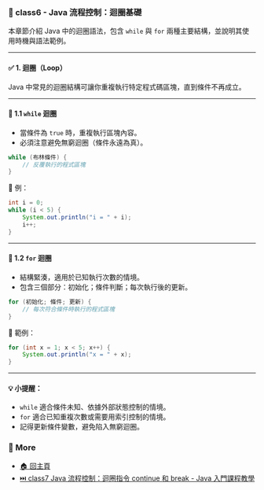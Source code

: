 ### 📘 class6 - Java 流程控制：迴圈基礎

本章節介紹 Java 中的迴圈語法，包含 `while` 與 `for` 兩種主要結構，並說明其使用時機與語法範例。

---

#### ✅ 1. 迴圈（Loop）

Java 中常見的迴圈結構可讓你重複執行特定程式碼區塊，直到條件不再成立。

---

#### 🔁 1.1 `while` 迴圈

- 當條件為 `true` 時，重複執行區塊內容。
- 必須注意避免無窮迴圈（條件永遠為真）。

```java
while (布林條件) {
    // 反覆執行的程式區塊
}
```

🔎 例：
```java
int i = 0;
while (i < 5) {
    System.out.println("i = " + i);
    i++;
}
```

---

#### 🔁 1.2 `for` 迴圈

- 結構緊湊，適用於已知執行次數的情境。
- 包含三個部分：初始化；條件判斷；每次執行後的更新。

```java
for (初始化; 條件; 更新) {
    // 每次符合條件時執行的程式區塊
}
```

🔎 範例：
```java
for (int x = 1; x < 5; x++) {
    System.out.println("x = " + x);
}
```

---

#### 💡 小提醒：
- `while` 適合條件未知、依據外部狀態控制的情境。
- `for` 適合已知重複次數或需要用索引控制的情境。
- 記得更新條件變數，避免陷入無窮迴圈。

### 📎 More
* [🏠 回主頁](../README.md)
* [⏭️ class7 Java 流程控制：迴圈指令 continue 和 break - Java 入門課程教學](../class7%20Java%20流程控制：迴圈指令%20continue%20和%20break%20-%20Java%20入門課程教學/README.md)